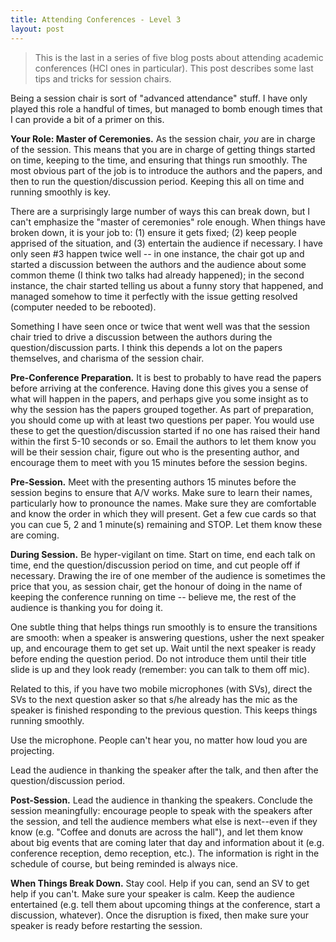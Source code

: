 ```yaml
---
title: Attending Conferences - Level 3
layout: post
---
```


> This is the last in a series of five blog posts about attending academic conferences (HCI ones in particular). This post describes some last tips and tricks for session chairs.

Being a session chair is sort of "advanced attendance" stuff. I have only played this role a handful of times, but managed to bomb enough times that I can provide a bit of a primer on this.

**Your Role: Master of Ceremonies.** As the session chair, _you_ are in charge of the session. This means that you are in charge of getting things started on time, keeping to the time, and ensuring that things run smoothly. The most  obvious part of the job is to introduce the authors and the papers, and then to run the question/discussion period. Keeping this all on time and running smoothly is key.

There are a surprisingly large number of ways this can break down, but I can't emphasize the "master of ceremonies" role enough. When things have broken down, it is your job to: (1) ensure it gets fixed; (2) keep people apprised of the situation, and (3) entertain the audience if necessary. I have only seen #3 happen twice well -- in one instance, the chair got up and started a discussion between the authors and the audience about some common theme (I think two talks had already happened); in the second instance, the chair started telling us about a funny story that happened, and managed somehow to time it perfectly with the issue getting resolved (computer needed to be rebooted).

Something I have seen once or twice that went well was that the session chair tried to drive a discussion between the authors during the question/discussion parts. I think this depends a lot on the papers themselves, and charisma of the session chair.

**Pre-Conference Preparation.** It is best to probably to have read the papers before arriving at the conference. Having done this gives you a sense of what will happen in the papers, and perhaps give you some insight as to why the session has the papers grouped together. As part of preparation, you should come up with at least two questions per paper. You would use these to get the question/discussion started if no one has raised their hand within the first 5-10 seconds or so. Email the authors to let them know you will be their session chair, figure out who is the presenting author, and encourage them to meet with you 15 minutes before the session begins.

**Pre-Session.** Meet with the presenting authors 15 minutes before the session begins to ensure that A/V works. Make sure to learn their names, particularly how to pronounce the names. Make sure they are comfortable and know the order in which they will present. Get a few cue cards so that you can cue 5, 2 and 1 minute(s) remaining and STOP. Let them know these are coming.

**During Session.** Be hyper-vigilant on time. Start on time, end each talk on time, end the question/discussion period on time, and cut people off if necessary. Drawing the ire of one member of the audience is sometimes the price that you, as session chair, get the honour of doing in the name of keeping the conference running on time -- believe me, the rest of the audience is thanking you for doing it.

One subtle thing that helps things run smoothly is to ensure the transitions are smooth: when a speaker is answering questions, usher the next speaker up, and encourage them to get set up. Wait until the next speaker is ready before ending the question period. Do not introduce them until their title slide is up and they look ready (remember: you can talk to them off mic).

Related to this, if you have two mobile microphones (with SVs), direct the SVs to the next question asker so that s/he already has the mic as the speaker is finished responding to the previous question. This keeps things running smoothly.

Use the microphone. People can't hear you, no matter how loud you are projecting.

Lead the audience in thanking the speaker after the talk, and then after the question/discussion period.

**Post-Session.** Lead the audience in thanking the speakers. Conclude the session meaningfully: encourage people to speak with the speakers after the session, and tell the audience members what else is next--even if they know (e.g. "Coffee and donuts are across the hall"), and let them know about big events that are coming later that day and information about it (e.g. conference reception, demo reception, etc.). The information is right in the schedule of course, but being reminded is always nice.

**When Things Break Down.** Stay cool. Help if you can, send an SV to get help if you can't. Make sure your speaker is calm. Keep the audience entertained (e.g. tell them about upcoming things at the conference, start a discussion, whatever). Once the disruption is fixed, then make sure your speaker is ready before restarting the session.

